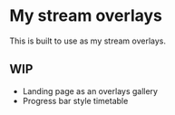 # My stream overlays

This is built to use as my stream overlays.

## WIP

- Landing page as an overlays gallery
- Progress bar style timetable
